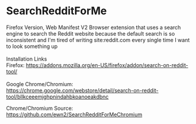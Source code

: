 # SearchRedditForMe
Firefox Version, Web Manifest V2
Browser extension that uses a search engine to search the Reddit website because the default search is so inconsistent
and I'm tired of writing site:reddit.com every single time I want to look something up
<br><br>
Installation Links<br>
Firefox: https://addons.mozilla.org/en-US/firefox/addon/search-on-reddit-tool/<br><br>
Google Chrome/Chromium: https://chrome.google.com/webstore/detail/search-on-reddit-tool/bllkceeemjghpnindahbkoanoeakdbnc

Chrome/Chromium Source: https://github.com/ewn2/SearchRedditForMeChromium
